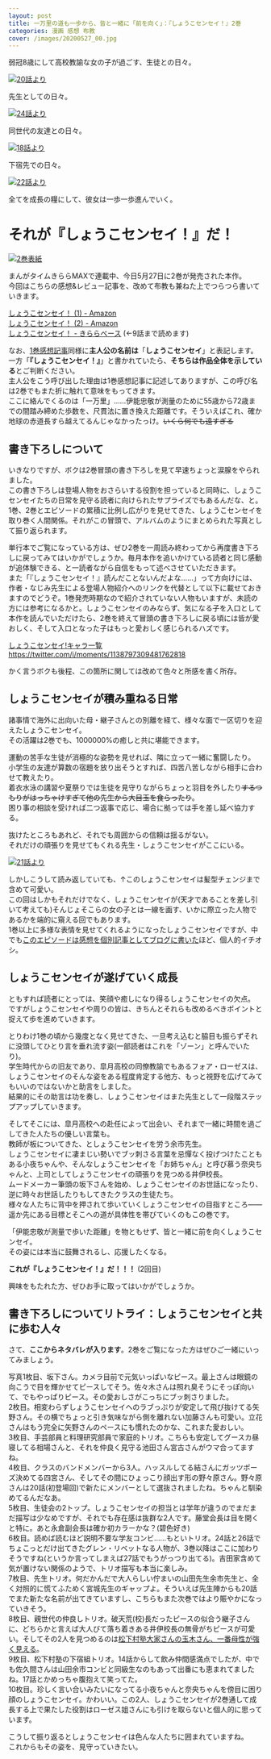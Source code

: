 ```yaml
---
layout: post
title: 一万里の道も一歩から、皆と一緒に「前を向く」：『しょうこセンセイ！』2巻
categories: 漫画 感想 布教
cover: /images/20200527_00.jpg
---
```


弱冠8歳にして高校教諭な女の子が過ごす、生徒との日々。

[![20話より](/images/20200527_01.jpg "20話、軽音バンドからの協力要請を受けるしょうこセンセイ")][QTD1]

先生としての日々。

[![24話より](/images/20200527_02.jpg "24話、自分のモニュメントを想像して浮き足立つしょうこセンセイ")][QTD2]

同世代の友達との日々。

[![18話より](/images/20200527_03.jpg "18話、小夜ちゃんにズバリと言われショックのしょうこセンセイ")][QTD3]

下宿先での日々。

[![22話より](/images/20200527_04.jpg "22話、下宿先での家事にも全力のしょうこセンセイ。20LのNaClOは枚方鉄工所とのパイプで調達してそう……")][QTD4]

全てを成長の糧にして、彼女は一歩一歩進んでいく。

# それが『しょうこセンセイ！』だ！

[![2巻表紙](/images/20200527_00.jpg "2巻表紙")][QTD0]

まんがタイムきららMAXで連載中、今日5月27日に2巻が発売された本作。  
今回はこちらの感想&レビュー記事を、改めて布教も兼ねた上でつらつら書いていきます。

[しょうこセンセイ！ (1) - Amazon][Amzn1]  
[しょうこセンセイ！ (2) - Amazon][Amzn2]  
[しょうこセンセイ！ - きららベース][nico] (←9話まで読めます)

なお、[1巻感想記事][Ref1]同様に**主人公の名前は**「**しょうこセンセイ**」と表記します。  
一方「**『しょうこセンセイ！』**」と書かれていたら、**そちらは作品全体を示している**とご判断ください。  
主人公をこう呼び出した理由は1巻感想記事に記述してありますが、この呼び名は2巻でもまた折に触れて意味をもってきます。  
ここに絡んでくるのは「一万里」……伊能忠敬が測量のために55歳から72歳までの間踏み締めた歩数を、尺貫法に置き換えた距離です。そういえばこれ、確か地球の赤道長すら越えてるんじゃなかったっけ。~~いくら何でも遠すぎる~~

## 書き下ろしについて

いきなりですが、ボクは2巻冒頭の書き下ろしを見て早速ちょっと涙腺をやられました。  
この書き下ろしは登場人物をおさらいする役割を担っていると同時に、しょうこセンセイたちの日常を見守る読者に向けられたサプライズでもあるんだな、と。  
1巻、2巻とエピソードの累積に比例し広がりを見せてきた、しょうこセンセイを取り巻く人間関係。それがこの冒頭で、アルバムのようにまとめられた写真として振り返られます。

単行本でご覧になっている方は、ぜひ2巻を一周読み終わってから再度書き下ろしに戻ってみてはいかがでしょうか。毎月本作を追いかけている読者と同じ感動が追体験できる、と一読者ながら自信をもって述べさせていただきます。  
また「『しょうこセンセイ！』読んだことないんだよな……」って方向けには、作者・なじみ先生による登場人物紹介へのリンクを代替として以下に載せておきますのでどうぞ。1巻発売時期なので紹介されていない人物もいますが、未読の方には参考になるかと。しょうこセンセイのみならず、気になる子を入口として本作を読んでいただけたら、2巻を終えて冒頭の書き下ろしに戻る頃には皆が愛おしく、そして入口となった子はもっと愛おしく感じられるハズです。

[しょうこセンセイ!キャラ一覧](https://twitter.com/i/moments/1138797309481762818)
<https://twitter.com/i/moments/1138797309481762818>

かく言うボクも後程、この箇所に関しては改めて色々と所感を書く所存。

## しょうこセンセイが積み重ねる日常

諸事情で海外に出向いた母・継子さんとの別離を経て、様々な面で一区切りを迎えたしょうこセンセイ。  
その活躍は2巻でも、1000000%の癒しと共に堪能できます。

運動の苦手な生徒が消極的な姿勢を見せれば、隣に立って一緒に奮闘したり。  
小学生の友達が算数の宿題を放り出そうとすれば、四苦八苦しながら相手に合わせて教えたり。  
着衣水泳の講習や夏祭りでは生徒を見守りながらちょっと羽目を外したり~~するつもりがはっちゃけすぎて他の先生から大目玉を食らったり~~。  
困り事の相談を受ければ二つ返事で応じ、場合に拠っては手を差し延べ協力する。

抜けたところもあれど、それでも周囲からの信頼は揺るがない。  
それだけの頑張りを見せてもくれる先生・しょうこセンセイがここにいる。

[![21話より](/images/20191119_01.jpg "21話、新しい髪型を見せてくれたしょうこセンセイ")][QTD5]

しかしこうして読み返していても、↑このしょうこセンセイは髪型チェンジまで含めて可愛い。  
この回はしかもそれだけでなく、しょうこセンセイが(天才であることを差し引いて考えても)そんじょそこらの女の子とは一線を画す、いかに際立った人物であるかを端的に窺える回でもあります。  
1巻以上に多様な表情を見せてくれるようになったしょうこセンセイですが、中でも[このエピソードは感想を個別記事としてブログに書いた][Ref2]ほど、個人的イチオシ。

## しょうこセンセイが遂げていく成長

ともすれば読者にとっては、笑顔や癒しになり得るしょうこセンセイの欠点。  
ですがしょうこセンセイや周りの皆は、きちんとそれらも改めるべきポイントと捉えて歩を進めていきます。

とりわけ1巻の頃から幾度となく見せてきた、一旦考え込むと脇目も振らずそれに没頭してひとり言を垂れ流す姿(一部読者はこれを「ゾーン」と呼んでいたり)。  
学生時代からの旧友であり、皐月高校の同僚教諭でもあるフォア・ローゼスは、しょうこセンセイのそんな姿をある程度肯定する他方、もっと視野を広げてみてもいいのではないかと助言をしました。  
結果的にその助言は功を奏し、しょうこセンセイはまた先生として一段階ステップアップしていきます。  

そしてそこには、皐月高校への赴任によって出会い、それまで一緒に時間を過ごしてきた人たちの優しい言葉も。  
教師が板についてきた、としょうこセンセイを労う余市先生。  
しょうこセンセイに凄まじい勢いでブッ刺さる言葉を忌憚なく投げつけたこともある小夜ちゃんや、そんなしょうこセンセイを「お姉ちゃん」と呼び慕う奈央ちゃんと、上司としてしょうこセンセイの頑張りを見つめる井伊校長。  
ムードメーカー筆頭の坂下さんを始め、しょうこセンセイのお世話になったり、逆に時々お世話したりもしてきたクラスの生徒たち。  
様々な人たちに背中を押されて歩いていくしょうこセンセイの目指すところ――遥か先にある目標とそこへの道が具体性を帯びていくのもこの巻です。  

「伊能忠敬が測量で歩いた距離」を物ともせず、皆と一緒に前を向くしょうこセンセイ。  
その姿には本当に鼓舞されるし、応援したくなる。

**これが『しょうこセンセイ！』だ！！！** (2回目)

興味をもたれた方、ぜひお手に取ってはいかがでしょうか。

## 書き下ろしについてリトライ：しょうこセンセイと共に歩む人々

さて、**ここからネタバレが入ります**。2巻をご覧になった方はぜひご一緒にいってみましょう。

写真1枚目、坂下さん。カメラ目前で元気いっぱいなピース。最上さんは眼鏡の向こうで目を輝かせてピースしてそう。佐々木さんは照れ臭そうにそっぽ向いて、でもやっぱりピース。その愛おしさがこっちにブッ刺さりました。  
2枚目。相変わらずしょうこセンセイへのラブっぷりが安定して飛び抜けてる矢野さん。その横でちょっと引き気味ながら側を離れない加藤さんも可愛い。立花さんはもう完全に矢野さんのペースにも慣れたのかな、これまた愛おしい。  
3枚目、手芸部員と料理研究部員で家庭的トリオ。こちらも安定してグースカ昼寝してる相場さんと、それを仲良く見守る池田さん宮古さんがウマ合ってますね。  
4枚目、クラスのバンドメンバーから3人。ハッスルしてる結さんにガッツポーズ決めてる四宮さん、そしてその間にひょっこり顔出す形の野々原さん。野々原さんは20話(初登場回)で新たにメンバーとして選抜されましたね。ちゃんと馴染めてるんだなあ。  
5枚目、生徒会の2トップ。しょうこセンセイの担当とは学年が違うのでまだまだ描写は少なめですが、それでも存在感は抜群な2人です。藤堂会長は目を開くと特に。あと永倉副会長は確か初カラーかな？(碧色好き)  
6枚目。読めば読むほど説明不要な学友コンビ……もといトリオ。24話と26話でちょこっとだけ出てきたグレン・リベットなる人物が、3巻以降はここに加わりそうですね(というか言ってしまえば27話でもうがっつり出てる)。吉田家含めて気が置けない関係のようで、トリオ描写も本当に楽しみ。  
7枚目、先生トリオ。何だかんだで大人らしい佇まいの山田先生余市先生と、全く対照的に慌てふためく宮城先生のギャップよ。そういえば先生陣からも20話でまた新たな名前が出てきていますし、こちらもまた次巻ではより賑やかになっていきそう。  
8枚目、親世代の仲良しトリオ。破天荒(校)長だったピースの似合う継子さんに、どちらかと言えば大人びて落ち着きある井伊校長の無骨がちピースが可愛い。そしてその2人を見つめるのは[松下村塾大家さんの玉木さん、一番母性が強く見える][Ref3]。  
9枚目、松下村塾の下宿組トリオ。14話からして飲み仲間感満点でしたが、中でも佐久間さんは山田余市コンビと同級生なのもあって出番にも恵まれてましたね。17話とかめっちゃ腹抱えて笑ってた。  
10枚目。珍しく言い合いみたいになってる小夜ちゃんと奈央ちゃんを傍目に困り顔のしょうこセンセイ。かわいい。この2人、しょうこセンセイが2巻通して成長する上で果たした役割はローゼス姐さんにも引けを取らないと個人的に思っています。

こうして振り返るとしょうこセンセイは色んな人たちに囲まれていますね。  
これからもその姿を、見守っていきたい。

[QTD0]: https://twitter.com/mangatimekirara/status/1250787146790662144
[QTD1]: https://twitter.com/mangatimekirara/status/1185197834611478528
[QTD2]: https://twitter.com/mangatimekirara/status/1229769578412036096
[QTD3]: https://twitter.com/mangatimekirara/status/1163091188431216640
[QTD4]: https://twitter.com/mangatimekirara/status/1207302293319602176
[QTD5]: https://twitter.com/mangatimekirara/status/1196624284929519617

[Ref1]: /2019-04-25-comic/
[Ref2]: /2019-11-19-comic/
[Ref3]: https://twitter.com/najimi03/status/1207655488298438656

[Amzn1]: https://www.amazon.co.jp/dp/4832270893
[Amzn2]: https://www.amazon.co.jp/dp/483227192X
[nico]: http://seiga.nicovideo.jp/comic/40348
